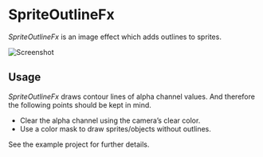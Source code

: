 SpriteOutlineFx
===============

*SpriteOutlineFx* is an image effect which adds outlines to sprites.

![Screenshot](http://keijiro.github.io/SpriteOutlineFx/screenshot.png)

Usage
-----

*SpriteOutlineFx* draws contour lines of alpha channel values.
And therefore the following points should be kept in mind.

- Clear the alpha channel using the camera’s clear color.
- Use a color mask to draw sprites/objects without outlines.

See the example project for further details.
